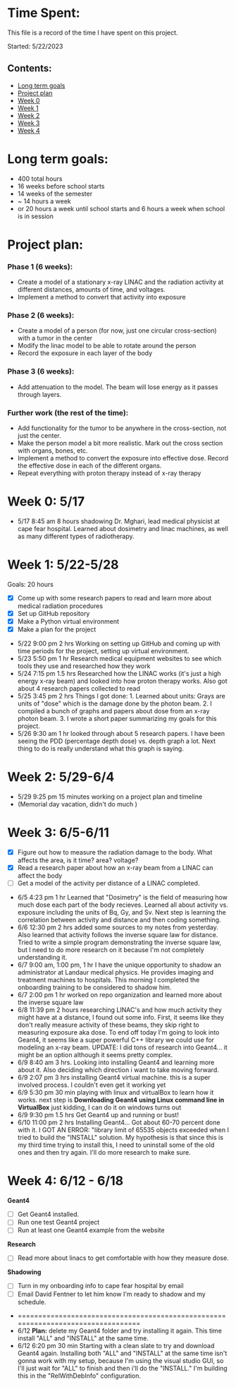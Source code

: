 # Time Spent:

This file is a record of the time I have spent on this project. 

Started: 5/22/2023

## Contents:

* [Long term goals](#long-term-goals)
* [Project plan](#project-plan)
* [Week 0](#week-0-517)
* [Week 1](#week-1-522-528)
* [Week 2](#week-2-529-64)
* [Week 3](#week-3-65-611)
* [Week 4](#week-4-612-618)

# Long term goals:

- 400 total hours
- 16 weeks before school starts
- 14 weeks of the semester
- ~ 14 hours a week 
- or 20 hours a week until school starts and 6 hours a week when school is in session

# Project plan: 
### Phase 1 (6 weeks):
- Create a model of a stationary x-ray LINAC and the radiation activity at different distances, amounts of time, and voltages.
- Implement a method to convert that activity into exposure
### Phase 2 (6 weeks): 
- Create a model of a person (for now, just one circular cross-section) with a tumor in the center
- Modify the linac model to be able to rotate around the person 
- Record the exposure in each layer of the body
### Phase 3 (6 weeks):
- Add attenuation to the model. The beam will lose energy as it passes through layers.

### Further work (the rest of the time): 
- Add functionality for the tumor to be anywhere in the cross-section, not just the center.
- Make the person model a bit more realistic. Mark out the cross section with organs, bones, etc.
- Implement a method to convert the exposure into effective dose. Record the effective dose in each of the different organs.
- Repeat everything with proton therapy instead of x-ray therapy

# Week 0: 5/17
 - 5/17 8:45 am 8 hours shadowing Dr. Mghari, lead medical physicist at cape fear hospital. Learned about dosimetry and linac machines, as well as many different types of radiotherapy. 

# Week 1: 5/22-5/28

Goals: 20 hours

- [x] Come up with some research papers to read and learn more about medical radiation procedures
- [x] Set up GitHub repository
- [x] Make a Python virtual environment
- [x] Make a plan for the project

- 5/22 9:00 pm 2 hrs Working on setting up GitHub and coming up with time periods for the project, setting up virtual environment. 
- 5/23 5:50 pm 1 hr Research medical equipment websites to see which tools they use and researched how they work
- 5/24 7:15 pm 1.5 hrs Researched how the LINAC works (it's just a high energy x-ray beam) and looked into how proton therapy works. Also got about 4 research papers collected to read
- 5/25 3:45 pm 2 hrs Things I got done: 1. Learned about units: Grays are units of "dose" which is the damage done by the photon beam. 2. I compiled a bunch of graphs and papers about dose from an x-ray photon beam. 3. I wrote a short paper summarizing my goals for this project. 
- 5/26 9:30 am 1 hr looked through about 5 research papers. I have been seeing the PDD (percentage depth dose) vs. depth graph a lot. Next thing to do is really understand what this graph is saying. 

# Week 2: 5/29-6/4

- 5/29 9:25 pm 15 minutes working on a project plan and timeline
- (Memorial day vacation, didn't do much )

# Week 3: 6/5-6/11
- [x] Figure out how to measure the radiation damage to the body. What affects the area, is it time? area? voltage? 
- [x] Read a research paper about how an x-ray beam from a LINAC can affect the body
- [ ] Get a model of the activity per distance of a LINAC completed.

- 6/5 4:23 pm 1 hr Learned that "Dosimetry" is the field of measuring how much dose each part of the body recieves. Learned all about activity vs. exposure including the units of Bq, Gy, and Sv. Next step is learning the correlation between activity and distance and then coding something.
- 6/6 12:30 pm 2 hrs added some sources to my notes from yesterday. Also learned that activity follows the inverse square law for distance. Tried to write a simple program demonstrating the inverse square law, but I need to do more research on it because I'm not completely understanding it. 
- 6/7 9:00 am, 1:00 pm, 1 hr I have the unique opportunity to shadow an administrator at Landaur medical physics. He provides imaging and treatment machines to hospitals. This morning I completed the onboarding training to be considered to shadow him.
- 6/7 2:00 pm 1 hr worked on repo organization and learned more about the inverse square law
- 6/8 11:39 pm 2 hours researching LINAC's and how much activity they might have at a distance, I found out some info. First, it seems like they don't really measure activity of these beams, they skip right to measuring exposure aka dose. To end off today I'm going to look into Geant4, it seems like a super powerful C++ library we could use for modeling an x-ray beam. UPDATE: I did tons of research into Geant4... it might be an option although it seems pretty complex.
- 6/9 8:40 am 3 hrs. Looking into installing Geant4 and learning more about it. Also deciding which direction i want to take moving forward. 
- 6/9 2:07 pm 3 hrs installing Geant4 virtual machine. this is a super involved process. I couldn't even get it working yet
- 6/9 5:30 pm 30 min playing with linux and virtualBox to learn how it works. next step is **Downloading Geant4 using Linux command line in VirtualBox** just kidding, I can do it on windows turns out
- 6/9 9:30 pm 1.5 hrs Get Geant4 up and running or bust!
- 6/10 11:00 pm 2 hrs Installing Geant4... Got about 60-70 percent done with it. I GOT AN ERROR: "library limit of 65535 objects exceeded when I tried to build the "INSTALL" solution. My hypothesis is that since this is my third time trying to install this, I need to uninstall some of the old ones and then try again. I'll do more research to make sure.

# Week 4: 6/12 - 6/18

**Geant4**
- [ ] Get Geant4 installed.
- [ ] Run one test Geant4 project
- [ ] Run at least one Geant4 example from the website

**Research**
- [ ] Read more about linacs to get comfortable with how they measure dose.

**Shadowing**
- [ ] Turn in my onboarding info to cape fear hospital by email
- [ ] Email David Fentner to let him know I'm ready to shadow and my schedule.

- =================================================================================
- 6/12 **Plan:** delete my Geant4 folder and try installing it again. This time install "ALL" and "INSTALL" at the same time.
- 6/12 6:20 pm 30 min Starting with a clean slate to try and download Geant4 again. Installing both "ALL" and "INSTALL" at the same time isn't gonna work with my setup, because I'm using the visual studio GUI, so I'll just wait for "ALL" to finish and then i'll do the "INSTALL." I'm building this in the "RelWithDebInfo" configuration.

